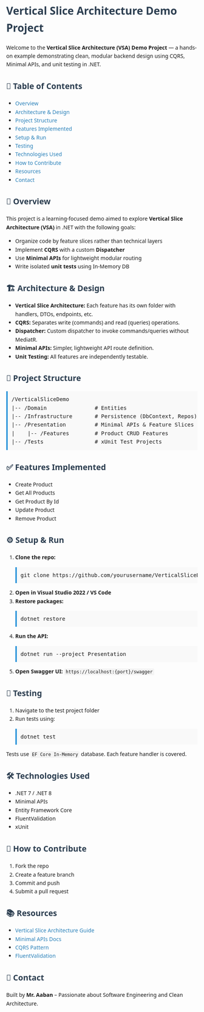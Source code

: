 <!DOCTYPE html>
<html lang="en">
<head>
  <meta charset="UTF-8">
  <title>Vertical Slice Architecture Demo Project</title>
  <style>
    body {
      font-family: 'Segoe UI', Tahoma, Geneva, Verdana, sans-serif;
      margin: 2rem;
      line-height: 1.6;
    }
    h1, h2, h3 {
      color: #2c3e50;
    }
    code {
      background-color: #f4f4f4;
      padding: 2px 4px;
      border-radius: 3px;
    }
    pre {
      background: #f9f9f9;
      border-left: 4px solid #3498db;
      padding: 10px;
      overflow-x: auto;
    }
    a {
      color: #2980b9;
      text-decoration: none;
    }
    a:hover {
      text-decoration: underline;
    }
  </style>
</head>
<body>

<h1>Vertical Slice Architecture Demo Project</h1>

<p>Welcome to the <strong>Vertical Slice Architecture (VSA) Demo Project</strong> — a hands-on example demonstrating clean, modular backend design using CQRS, Minimal APIs, and unit testing in .NET.</p>

<h2>📂 Table of Contents</h2>
<ul>
  <li><a href="#overview">Overview</a></li>
  <li><a href="#architecture--design">Architecture & Design</a></li>
  <li><a href="#project-structure">Project Structure</a></li>
  <li><a href="#features-implemented">Features Implemented</a></li>
  <li><a href="#setup--run">Setup & Run</a></li>
  <li><a href="#testing">Testing</a></li>
  <li><a href="#technologies-used">Technologies Used</a></li>
  <li><a href="#how-to-contribute">How to Contribute</a></li>
  <li><a href="#resources">Resources</a></li>
  <li><a href="#contact">Contact</a></li>
</ul>

<h2 id="overview">📘 Overview</h2>
<p>This project is a learning-focused demo aimed to explore <strong>Vertical Slice Architecture (VSA)</strong> in .NET with the following goals:</p>
<ul>
  <li>Organize code by feature slices rather than technical layers</li>
  <li>Implement <strong>CQRS</strong> with a custom <strong>Dispatcher</strong></li>
  <li>Use <strong>Minimal APIs</strong> for lightweight modular routing</li>
  <li>Write isolated <strong>unit tests</strong> using In-Memory DB</li>
</ul>

<h2 id="architecture--design">🏗️ Architecture & Design</h2>
<ul>
  <li><strong>Vertical Slice Architecture:</strong> Each feature has its own folder with handlers, DTOs, endpoints, etc.</li>
  <li><strong>CQRS:</strong> Separates write (commands) and read (queries) operations.</li>
  <li><strong>Dispatcher:</strong> Custom dispatcher to invoke commands/queries without MediatR.</li>
  <li><strong>Minimal APIs:</strong> Simpler, lightweight API route definition.</li>
  <li><strong>Unit Testing:</strong> All features are independently testable.</li>
</ul>

<h2 id="project-structure">🧱 Project Structure</h2>
<pre>
/VerticalSliceDemo
|-- /Domain               # Entities
|-- /Infrastructure       # Persistence (DbContext, Repos)
|-- /Presentation         # Minimal APIs & Feature Slices
|    |-- /Features        # Product CRUD Features
|-- /Tests                # xUnit Test Projects
</pre>

<h2 id="features-implemented">✅ Features Implemented</h2>
<ul>
  <li>Create Product</li>
  <li>Get All Products</li>
  <li>Get Product By Id</li>
  <li>Update Product</li>
  <li>Remove Product</li>
</ul>

<h2 id="setup--run">⚙️ Setup & Run</h2>

<ol>
  <li><strong>Clone the repo:</strong>
    <pre>git clone https://github.com/yourusername/VerticalSliceDemo.git</pre>
  </li>
  <li><strong>Open in Visual Studio 2022 / VS Code</strong></li>
  <li><strong>Restore packages:</strong>
    <pre>dotnet restore</pre>
  </li>
  <li><strong>Run the API:</strong>
    <pre>dotnet run --project Presentation</pre>
  </li>
  <li><strong>Open Swagger UI:</strong> <code>https://localhost:{port}/swagger</code></li>
</ol>

<h2 id="testing">🧪 Testing</h2>
<ol>
  <li>Navigate to the test project folder</li>
  <li>Run tests using:
    <pre>dotnet test</pre>
  </li>
</ol>
<p>Tests use <code>EF Core In-Memory</code> database. Each feature handler is covered.</p>

<h2 id="technologies-used">🛠 Technologies Used</h2>
<ul>
  <li>.NET 7 / .NET 8</li>
  <li>Minimal APIs</li>
  <li>Entity Framework Core</li>
  <li>FluentValidation</li>
  <li>xUnit</li>
</ul>

<h2 id="how-to-contribute">🤝 How to Contribute</h2>
<ol>
  <li>Fork the repo</li>
  <li>Create a feature branch</li>
  <li>Commit and push</li>
  <li>Submit a pull request</li>
</ol>

<h2 id="resources">📚 Resources</h2>
<ul>
  <li><a href="https://jasontaylordev.medium.com/vertical-slice-architecture-in-asp-net-core-ef-core-ddd-1e4125eb7ef8">Vertical Slice Architecture Guide</a></li>
  <li><a href="https://learn.microsoft.com/en-us/aspnet/core/fundamentals/minimal-apis">Minimal APIs Docs</a></li>
  <li><a href="https://docs.microsoft.com/en-us/azure/architecture/patterns/cqrs">CQRS Pattern</a></li>
  <li><a href="https://docs.fluentvalidation.net/en/latest/">FluentValidation</a></li>
</ul>

<h2 id="contact">📨 Contact</h2>
<p>Built by <strong>Mr. Aaban</strong> – Passionate about Software Engineering and Clean Architecture.</p>

</body>
</html>
